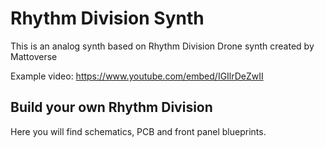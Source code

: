 # Rhythm Division Synth

This is an analog synth based on Rhythm Division Drone synth created by Mattoverse

Example video: https://www.youtube.com/embed/IGIlrDeZwII

## Build your own Rhythm Division

Here you will find schematics, PCB and front panel blueprints. 
